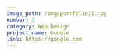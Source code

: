 ```yaml
---
image_path: /img/portfolio/1.jpg
number: 3
category: Web Design
project_name: Google
link: https://google.com
---
```

